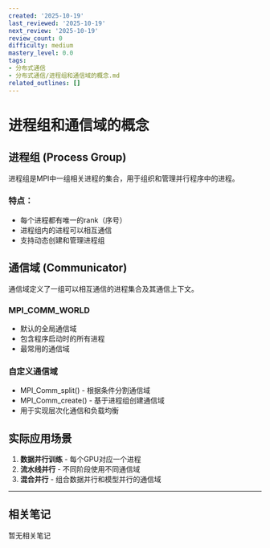 ```yaml
---
created: '2025-10-19'
last_reviewed: '2025-10-19'
next_review: '2025-10-19'
review_count: 0
difficulty: medium
mastery_level: 0.0
tags:
- 分布式通信
- 分布式通信/进程组和通信域的概念.md
related_outlines: []
---
```


# 进程组和通信域的概念

## 进程组 (Process Group)
进程组是MPI中一组相关进程的集合，用于组织和管理并行程序中的进程。

### 特点：
- 每个进程都有唯一的rank（序号）
- 进程组内的进程可以相互通信
- 支持动态创建和管理进程组

## 通信域 (Communicator)
通信域定义了一组可以相互通信的进程集合及其通信上下文。

### MPI_COMM_WORLD
- 默认的全局通信域
- 包含程序启动时的所有进程
- 最常用的通信域

### 自定义通信域
- MPI_Comm_split() - 根据条件分割通信域
- MPI_Comm_create() - 基于进程组创建通信域
- 用于实现层次化通信和负载均衡

## 实际应用场景
1. **数据并行训练** - 每个GPU对应一个进程
2. **流水线并行** - 不同阶段使用不同通信域
3. **混合并行** - 组合数据并行和模型并行的通信域

---

## 相关笔记
<!-- 自动生成 -->

暂无相关笔记

